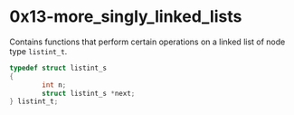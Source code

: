 # 0x13-more_singly_linked_lists
Contains functions that perform certain operations on a linked list of node type `listint_t`.
```C
typedef struct listint_s
{
        int n;
        struct listint_s *next;
} listint_t;
```
